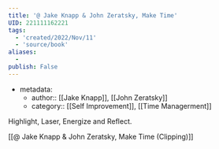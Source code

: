 ```yaml
---
title: '@ Jake Knapp & John Zeratsky, Make Time'
UID: 221111162221
tags:
  - 'created/2022/Nov/11'
  - 'source/book'
aliases:
  - 
publish: False
---
```

- metadata:
	- author:: [[Jake Knapp]], [[John Zeratsky]]
	- category:: [[Self Improvement]], [[Time Managerment]]

Highlight, Laser, Energize and Reflect.

[[@ Jake Knapp & John Zeratsky, Make Time (Clipping)]]

